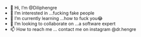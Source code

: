 - 👋 Hi, I’m @Diliphengre
- 👀 I’m interested in ...fucking fake people
- 🌱 I’m currently learning ...how to fuck you😂
- 💞️ I’m looking to collaborate on ...a software expert
- 📫 How to reach me ... contact me on instagram @dr.hengre

<!---
Diliphengre/Diliphengre is a ✨ special ✨ repository because its `README.md` (this file) appears on your GitHub profile.
You can click the Preview link to take a look at your changes.
--->

